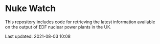 # Nuke Watch

This repository includes code for retrieving the latest information available on the output of EDF nuclear power plants in the UK.

Last updated: 2021-08-03 10:08
